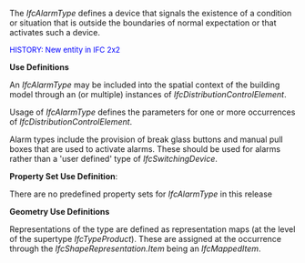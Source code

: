The _IfcAlarmType_ defines a device that signals the existence of a condition or situation that is outside the boundaries of normal expectation or that activates such a device.

> <font color="#0000ff" size="-1">
HISTORY: New entity in IFC 2x2</font>
> 


****Use Definitions****

An _IfcAlarmType_ may be included into the spatial context of the building model through an (or multiple) instances of _IfcDistributionControlElement_.

Usage of _IfcAlarmType_ defines the parameters for one or more occurrences of _IfcDistributionControlElement_.

Alarm types include the provision of break glass buttons and manual pull boxes that are used to activate alarms. These should be used for alarms rather than a 'user defined' type of _IfcSwitchingDevice_.

****Property Set Use Definition****:

There are no predefined property sets for _IfcAlarmType_ in this release

****Geometry Use Definitions****

Representations of the type are defined as representation maps (at the level of the supertype _IfcTypeProduct_). These are assigned at the occurrence through the _IfcShapeRepresentation.Item_ being an _IfcMappedItem_.